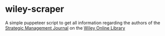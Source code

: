 # wiley-scraper

A simple puppeteer script to get all information regarding the authors of the [Strategic Management Journal](https://onlinelibrary.wiley.com/journal/10970266) on the [Wiley Online Library](https://onlinelibrary.wiley.com/)
